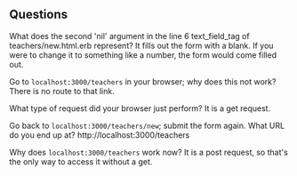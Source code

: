 ## Questions

What does the second 'nil' argument in the line 6 text_field_tag of teachers/new.html.erb represent?
It fills out the form with a blank. If you were to change it to something like a number, the form would
come filled out.

Go to `localhost:3000/teachers` in your browser; why does this not work?
There is no route to that link.

What type of request did your browser just perform?
It is a get request.

Go back to `localhost:3000/teachers/new`; submit the form again. What URL do you end up at?
http://localhost:3000/teachers

Why does `localhost:3000/teachers` work now?
It is a post request, so that's the only way to access it without a get.
